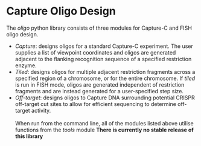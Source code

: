 # Capture Oligo Design
The *oligo* python library consists of three modules for Capture-C and FISH oligo design.<br>
* *Capture*: designs oligos for a standard Capture-C experiment. The user supplies a list of viewpoint coordinates and oligos are generated adjacent to the flanking recognition sequence of a specified restriction enzyme.
* *Tiled*: designs oligos for multiple adjacent restriction fragments across a specified region of a chromosome, or for the entire chromosome. If *tiled* is run in FISH mode, oligos are generated independent of restriction fragments and
  are instead generated for a user-specified step size.
* *Off-target*: designs oligos to Capture DNA surrounding potential CRISPR off-target cut sites to allow for efficient sequencing to determine off-target activity.<br><br>
When run from the command line, all of the modules listed above utilise functions from the *tools* module
**There is currently no stable release of this library**
